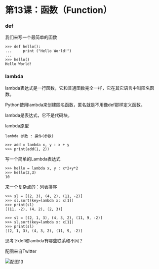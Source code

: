 # 第13课：函数（Function）

### def
我们来写一个最简单的函数
```
>>> def hello():
...     print ("Hello World!")
...
>>> hello()
Hello World!
```

### lambda
lambda表达式是一行函数，它和普通函数完全一样，它在其它语言中叫匿名函数。

Python使用lambda来创建匿名函数，匿名就是不用像def那样定义函数。

lambda是表达式，它不是代码块。

lambda原型
```
lambda 参数 : 操作(参数)

>>> add = lambda x, y : x + y
>>> print(add(1, 2))
```

写一个简单的Lambda表达式
```
>>> hello = lambda x, y : x*2+y*2
>>> hello(2,3)
10
```

来一个复杂点的：列表排序
```
>>> sl = [(2, 3), (4, 2), (11, -2)]
>>> sl.sort(key=lambda x: x[1])
>>> print(sl)
[(11, -2), (4, 2), (2, 3)]

>>> sl = [(2, 1, 3), (4, 3, 2), (11, 9, -2)]
>>> sl.sort(key=lambda x: x[1])
>>> print(sl)
[(2, 1, 3), (4, 3, 2), (11, 9, -2)]
```

思考下def和lambda有哪些联系和不同？

配图来自Twitter

![配图13](https://wiki.huihoo.com/images/thumb/e/e8/Devopsgirls12.jpg/1280px-Devopsgirls12.jpg)
